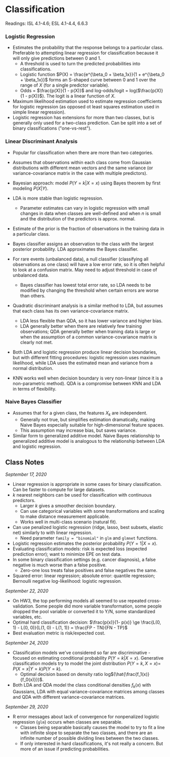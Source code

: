 # Classification

Readings: ISL 4.1-4.6; ESL 4.1-4.4, 6.6.3

### Logistic Regression

- Estimates the probability that the response belongs to a particular class. Preferable to attempting linear regression for classification because it will only give predictions between 0 and 1.
  - A threshold is used to turn the predicted probabilities into classifications.
  - Logistic function $P(X) = \frac{e^{\beta_0 + \beta_1x}}{1 + e^{\beta_0 + \beta_1x}}$ forms an S-shaped curve between 0 and 1 over the range of $X$ (for a single predictor variable).
  - Odds = $\frac{p(X)}{1 - p(X)}$ and log-odds/logit = log($\frac{p(X)}{1 - p(X)}$). The logit is a linear function of $X$.
- Maximum likelihood estimation used to estimate regression coefficients for logistic regression (as opposed ot least squares estimation used in simple linear regression).
- Logistic regression has extensions for more than two classes, but is generally only used for a two-class prediction. Can be split into a set of binary classifications ("one-vs-rest").

### Linear Discriminant Analysis

- Popular for classification when there are more than two categories.
- Assumes that observations within each class come from Gaussian distributions with different mean vectors and the same variance (or variance-covariance matrix in the case with multiple predictors).
- Bayesian approach: model $P(Y = k | X = x)$ using Bayes theorem by first modeling $P(X | Y)$.
- LDA is more stable than logistic regression.
  - Parameter estimates can vary in logistic regression with small changes in data when classes are well-defined and when $n$ is small and the distribution of the predictors is approx. normal.
- Estimate of the prior is the fraction of observations in the training data in a particular class.
- Bayes classifier assigns an observation to the class with the largest posterior probability. LDA approximates the Bayes classifier.
- For rare events (unbalanced data), a null classifier (classifying all observations as one class) will have a low error rate, so it is often helpful to look at a confusion matrix. May need to adjust threshold in case of unbalanced data.
  - Bayes classifier has lowest total error rate, so LDA needs to be modified by changing the threshold when certain errors are worse than others.

- Quadratic discriminant analysis is a similar method to LDA, but assumes that each class has its own variance-covariance matrix.
  - LDA less flexible than QDA, so it has lower variance and higher bias.
  - LDA generally better when there are relatively few training observations; QDA generally better when training data is large or when the assumption of a common variance-covariance matrix is clearly not met.
- Both LDA and logistic regression produce linear decision boundaries, but with different fitting procedures: logistic regression uses maximum likelihood, while LDA uses the estimated mean and variance from a normal distribution.
- KNN works well when decision boundary is very non-linear (since it is a non-parametric method). QDA is a compromise between KNN and LDA in terms of flexibility.

### Naive Bayes Classifier

- Assumes that for a given class, the features $X_k$ are independent.
  - Generally not true, but simplifies estimation dramatically, making Naive Bayes especially suitable for high-dimensional feature spaces.
  - This assumption may increase bias, but saves variance.
- Similar form to generalized additive model. Naive Bayes relationship to generalized additive model is analogous to the relationship between LDA  and logistic regression.

## Class Notes

*September 17, 2020*

- Linear regression is appropriate in some cases for binary classification. Can be faster to compute for large datasets.
- $k$ nearest neighbors can be used for classification with continuous predictors.
  - Larger $k$ gives a smoother decision boundary.
  - Can use categorical variables with some transformations and scaling to make distance measurement applicable.
  - Works well in multi-class scenario (natural fit).
- Can use penalized logistic regression (ridge, lasso, best subsets, elastic net) similarly to with linear regression.
  - Need parameter `family = "binomial"` in `glm` and `glmnet` functions.
- Logistic regression estimates the posterior probability $P(Y = 1 | X = x)$.
- Evaluating classification models: risk is expected loss (expected prediction error); want to minimize EPE on test data.
- In some binary classification settings (e.g. cancer diagnosis), a false negative is much worse than a false positive.
  - Zero-one loss treats false positives and false negatives the same.
- Squared error: linear regression; absolute error: quantile regression; Bernoulli negative log-likelihood: logistic regression.

*September 22, 2020*

- On HW3, the top performing models all seemed to use repeated cross-validation. Some people did more variable transformation, some people dropped the pool variable or converted it to Y/N, some standardized variables, etc.
- Optimal hard classification decision: $\frac{p(x)}{1- p(x)} \ge \frac{L(0, 1) - L(0, 0)}{L(1, 0) - L(1, 1)} = \frac{FP - TN}{FN - TP}$
- Best evaluation metric is risk/expected cost.

*September 24, 2020*

- Classification models we've considered so far are discriminative - focused on estimating conditional probability $P(Y = k | X = x)$. Generative classification models try to model the joint distribution $P(Y = k, X = x) =$  $P(X =x |Y = k)P(Y = k)$.
  - Optimal decision based on density ratio log$(\hat{\frac{f_1(x)}{f_0(x)}})$.
- Both LDA and QDA model the class conditional densities $f_k(x)$ with Gaussians, LDA with equal variance-covariance matrices among classes and QDA with different variance-covariance matrices.

*September 29, 2020*

- R error messages about lack of convergence for nonpenalized logistic regression (`glm`) occurs when classes are separable.
  - Classes being separable basically causes the model to try to fit a line with infinite slope to separate the two classes, and there are an infinite number of possible dividing lines between the two classes.
  - If only interested in hard classifications, it's not really a concern. But more of an issue if predicting probabilities.